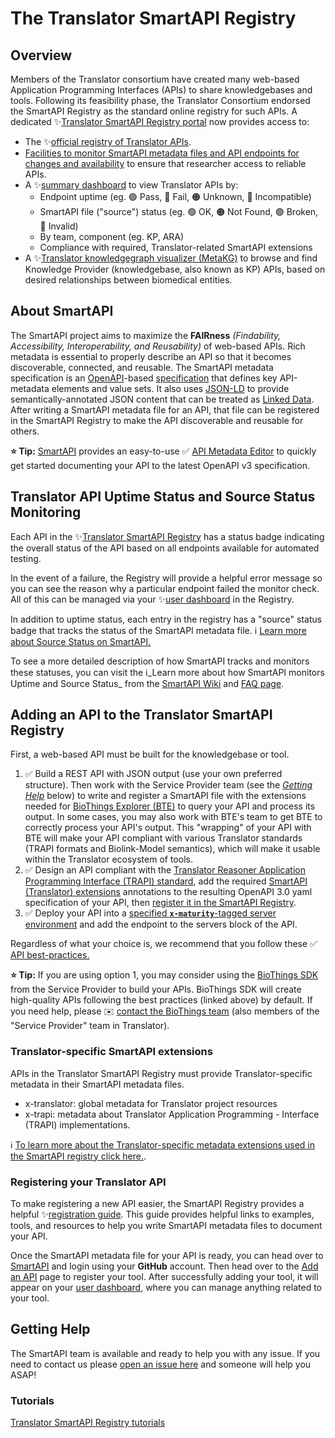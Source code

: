 # The Translator SmartAPI Registry

## Overview

Members of the Translator consortium have created many web-based Application Programming Interfaces (APIs) to share knowledgebases and tools.  Following its feasibility phase, the Translator Consortium endorsed the SmartAPI Registry as the standard online registry for such APIs.  A dedicated ✨[Translator SmartAPI Registry portal](https://smart-api.info/portal/translator) now provides access to:

- The ✨[official registry of Translator APIs](https://smart-api.info/registry/translator?tags=translator).
- [Facilities to monitor SmartAPI metadata files and API endpoints for changes and availability](#uptime-status-and-source-status-monitoring) to ensure that researcher access to reliable APIs.
- A ✨[summary dashboard](https://smart-api.info/portal/translator/summary) to view Translator APIs by:
  - Endpoint uptime (eg. 🟢 Pass, 🔴 Fail, 🟠 Unknown, 🔵 Incompatible)
  - SmartAPI file ("source") status (eg. 🟢 OK, 🟠 Not Found, 🟣 Broken, 🔴 Invalid)
  - By team, component (eg. KP, ARA)
  - Compliance with required, Translator-related SmartAPI extensions
- A ✨[Translator knowledgegraph visualizer (MetaKG)](https://smart-api.info/portal/translator/metakg) to browse and find Knowledge Provider (knowledgebase, also known as KP) APIs, based on desired relationships between biomedical entities.

## About SmartAPI

The SmartAPI project aims to maximize the **FAIRness** *(Findability, Accessibility, Interoperability, and Reusability)* of web-based APIs. Rich metadata is essential to properly describe an API so that it becomes discoverable, connected, and reusable. The SmartAPI metadata specification is an [OpenAPI](http://openapis.org/)-based [specification](https://github.com/SmartAPI/smartAPI-Specification/blob/OpenAPI.next/versions/3.0.0.md) that defines key API-metadata elements and value sets. It also uses [JSON-LD](http://json-ld.org/) to provide semantically-annotated JSON content that can be treated as [Linked Data](http://linkeddata.org/). After writing a SmartAPI metadata file for an API, that file can be registered in the SmartAPI Registry to make the API discoverable and reusable for others.

**⭐ Tip:** [SmartAPI](https://smart-api.info/) provides an easy-to-use ✅ [API Metadata Editor](https://smart-api.info/editor) to quickly get started documenting your API to the latest OpenAPI v3 specification.

## Translator API Uptime Status and Source Status Monitoring

Each API in the ✨[Translator SmartAPI Registry](https://smart-api.info/registry/translator?tags=translator) has a status badge indicating the overall status of the API based on all endpoints available for automated testing. 

In the event of a failure, the Registry will provide a helpful error message so you can see the reason why a particular endpoint failed the monitor check. All of this can be managed via your ✨[user dashboard](https://smart-api.info/dashboard) in the Registry.

In addition to uptime status, each entry in the registry has a "source" status badge that tracks the status of the SmartAPI metadata file. ℹ️ [Learn more about Source Status on SmartAPI.](http://smart-api.info/faq#source-status)

To see a more detailed description of how SmartAPI tracks and monitors these statuses, you can visit the ℹ️_Learn more about how SmartAPI monitors Uptime and Source Status_ from the [SmartAPI Wiki](https://github.com/SmartAPI/smartAPI/wiki/SmartAPI-Uptime-Monitoring) and [FAQ page](http://smart-api.info/faq#api-status).

## Adding an API to the Translator SmartAPI Registry

First, a web-based API must be built for the knowledgebase or tool.

1. ✅ Build a REST API with JSON output (use your own preferred structure). Then work with the Service Provider team (see the [_Getting Help_](#getting-help) below) to write and register a SmartAPI file with the extensions needed for [BioThings Explorer (BTE)](https://explorer.biothings.io/) to query your API and process its output. In some cases, you may also work with BTE's team to get BTE to correctly process your API's output. This "wrapping" of your API with BTE will make your API compliant with various Translator standards (TRAPI formats and Biolink-Model semantics), which will make it usable within the Translator ecosystem of tools.
2. ✅ Design an API compliant with the [Translator Reasoner Application Programming Interface (TRAPI) standard](sri/trapi.md), add the required [SmartAPI (Translator) extensions](#translator-specific-smartapi-extensions) annotations to the resulting OpenAPI 3.0 yaml specification of your API, then [register it in the SmartAPI Registry](#registering-your-translator-api).
3. ✅ Deploy your API into a [specified **`x-maturity`**-tagged server environment](https://github.com/NCATSTranslator/TranslatorArchitecture/blob/master/SmartAPIRegistration.md#environments) and add the endpoint to the servers block of the API.


Regardless of what your choice is, we recommend that you follow these ✅ [API best-practices.](https://github.com/SmartAPI/smartAPI/edit/master/docs/CREATE_API.md)

**⭐ Tip:** If you are using option 1, you may consider using the [BioThings SDK](https://docs.biothings.io/en/latest/) from the Service Provider to build your APIs. BioThings SDK will create high-quality APIs following the best practices (linked above) by default. If you need help, please ✉️ [contact the BioThings team](mailto:biothings@googlegroups.com) (also members of the "Service Provider" team in Translator).

### Translator-specific SmartAPI extensions

APIs in the Translator SmartAPI Registry must provide Translator-specific metadata in their SmartAPI metadata files.

- x-translator: global metadata for Translator project resources
- x-trapi: metadata about Translator Application Programming - Interface (TRAPI) implementations.

ℹ️ [To learn more about the Translator-specific metadata extensions used in the SmartAPI registry click here.](https://github.com/NCATSTranslator/translator_extensions).

### Registering your Translator API

To make registering a new API easier, the SmartAPI Registry provides a helpful ✨[registration guide](https://smart-api.info/guide). This guide provides helpful links to examples, tools, and resources to help you write SmartAPI metadata files to document your API.

Once the SmartAPI metadata file for your API is ready, you can head over to [SmartAPI](https://smart-api.info/) and login using your **GitHub** account.  Then head over to the [Add an API](https://smart-api.info/add-api) page to register your tool.  After successfully adding your tool, it will appear on your [user dashboard](https://smart-api.info/dashboard), where you can manage anything related to your tool.

## Getting Help

The SmartAPI team is available and ready to help you with any issue. If you need to contact us please [open an issue here](https://github.com/SmartAPI/smartAPI/issues) and someone will help you ASAP!

### Tutorials

[Translator SmartAPI Registry tutorials](../development-guide/tutorials/index.md)
